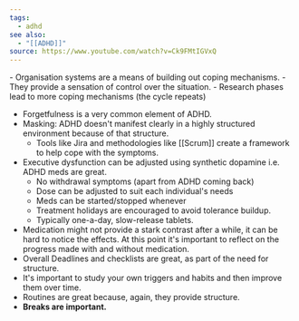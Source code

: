 ```yaml
---
tags:
  - adhd
see also:
  - "[[ADHD]]"
source: https://www.youtube.com/watch?v=Ck9FMtIGVxQ
---
```

-️ Organisation systems are a means of building out coping mechanisms.
	- They provide a sensation of control over the situation.
	- Research phases lead to more coping mechanisms (the cycle repeats)
- Forgetfulness is a very common element of ADHD.
- Masking: ADHD doesn't manifest clearly in a highly structured environment because of that structure.
	- Tools like Jira and methodologies like [[Scrum]] create a framework to help cope with the symptoms.
- Executive dysfunction can be adjusted using synthetic dopamine i.e. ADHD meds are great.
	- No withdrawal symptoms (apart from ADHD coming back)
	- Dose can be adjusted to suit each individual's needs
	- Meds can be started/stopped whenever
	- Treatment holidays are encouraged to avoid tolerance buildup.
	- Typically one-a-day, slow-release tablets.
- Medication might not provide a stark contrast after a while, it can be hard to notice the effects. At this point it's important to reflect on the progress made with and without medication.
- Overall Deadlines and checklists are great, as part of the need for structure.
- It's important to study your own triggers and habits and then improve them over time.
- Routines are great because, again, they provide structure.
- **Breaks are important.**
